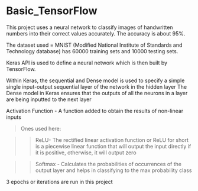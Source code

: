 # Basic_TensorFlow

This project uses a neural network to classify images of handwritten numbers into their correct values accurately. The accuracy is about 95%. 

The dataset used = MNIST  (Modified National Institute of Standards and Technology database) has 60000 training sets and 10000 testing sets.

Keras API is used to define a neural network which is then built by TensorFlow.

Within Keras, the sequential and Dense model is used to specify a simple single input-output sequential layer of the network in the hidden layer
The Dense model in Keras ensures that the outputs of all the neurons in a layer are being inputted to the next layer 

Activation Function - A function added to obtain the results of non-linear inputs
> Ones used here:

>> ReLU- The rectified linear activation function or ReLU for short is a piecewise linear function that will output the input directly if it is positive, otherwise, it will output zero

>> Softmax - Calculates the probabilities of occurrences of the output layer and helps in classifying to the max probability class

3 epochs or iterations are run in this project
